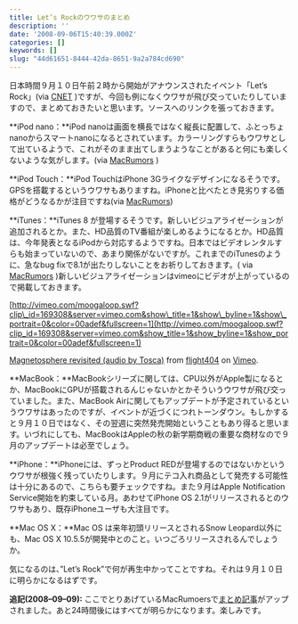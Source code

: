 ```yaml
---
title: Let’s Rockのウワサのまとめ
description: ''
date: '2008-09-06T15:40:39.000Z'
categories: []
keywords: []
slug: "44d61651-8444-42da-8651-9a2a784cd690"
---
```

日本時間９月１０日午前２時から開始がアナウンスされたイベント「Let’s Rock」(via [CNET](http://japan.cnet.com/marketing/story/0,3800080523,20379743,00.htm) )ですが、今回も例になくウワサが飛び交っていたりしていますので、まとめておきたいと思います。ソースへのリンクを張っておきます。

**iPod nano：**iPod nanoは画面を横長ではなく縦長に配置して、ふとっちょnanoからスマートnanoになるとされています。カラーリングすらもウワサとして出ているようで、これがそのまま出てしまうようなことがあると何にも楽しくないような気がします。(via [MacRumors](http://www.macrumors.com/2008/09/05/leaked-photo-of-4th-generation-ipod-nano-in-packaging/ "MacRumors") )

**iPod Touch：**iPod TouchはiPhone 3Gライクなデザインになるそうです。GPSを搭載するというウワサもありますね。iPhoneと比べたとき見劣りする価格がどうなるかが注目ですね(via [MacRumors](http://www.macrumors.com/2008/09/03/ipod-nano-and-ipod-touch-dimensions-revealed/))

**iTunes：**iTunes 8 が登場するそうです。新しいビジュアライゼーションが追加されるとか。また、HD品質のTV番組が楽しめるようになるとか。HD品質は、今年発表となるiPodから対応するようですね。日本ではビデオレンタルすらも始まっていないので、あまり関係がないですが。これまでのiTunesのように、急なbug fixで8.1が出たりしないことをお祈りしておきます。( via [MacRumors](http://www.macrumors.com/2008/09/03/itunes-8-playlist-recommendations-visualizations/) )新しいビジュアライゼーションはvimeoにビデオが上がっているので掲載しておきます。

[http://vimeo.com/moogaloop.swf?clip\_id=169308&server=vimeo.com&show\_title=1&show\_byline=1&show\_portrait=0&color=00adef&fullscreen=1](http://vimeo.com/moogaloop.swf?clip_id=169308&server=vimeo.com&show_title=1&show_byline=1&show_portrait=0&color=00adef&fullscreen=1)  
  
[Magnetosphere revisited (audio by Tosca)](http://vimeo.com/169308?pg=embed&sec=169308) from [flight404](http://vimeo.com/flight404?pg=embed&sec=169308) on [Vimeo](http://vimeo.com?pg=embed&sec=169308).

**MacBook：**MacBookシリーズに関しては、CPU以外がApple製になるとか、MacBookにGPUが搭載されるんじゃないかとかそういうウワサが飛び交っていました。また、MacBook Airに関してもアップデートが予定されているというウワサはあったのですが、イベントが近づくにつれトーンダウン。もしかすると９月１０日ではなく、その翌週に突然発売開始ということもあり得ると思います。いづれにしても、MacBookはAppleの秋の新学期商戦の重要な商材なので９月のアップデートは必至でしょう。

**iPhone：**iPhoneには、ずっとProduct REDが登場するのではないかというウワサが根強く残っていたりします。９月にテコ入れ商品として発売する可能性は十分にあるので、こちらも要チェックですね。また９月はApple Notification Service開始を約束している月。あわせてiPhone OS 2.1がリリースされるとのウワサもあり、既存iPhoneユーザも大注目です。

**Mac OS X：**Mac OS は来年初頭リリースとされるSnow Leopard以外にも、Mac OS X 10.5.5が開発中とのこと。いつごろリリースされるんでしょうか。

気になるのは、”Let’s Rock”で何が再生中かってことですね。それは９月１０日に明らかになるはずです。

**追記(2008–09–09):** ここでとりあげているMacRumoersで[まとめ記事](http://www.macrumors.com/2008/09/08/lets-rock-rumor-roundup-and-expectations/)がアップされました。あと24時間後にはすべてが明らかになります。楽しみです。
